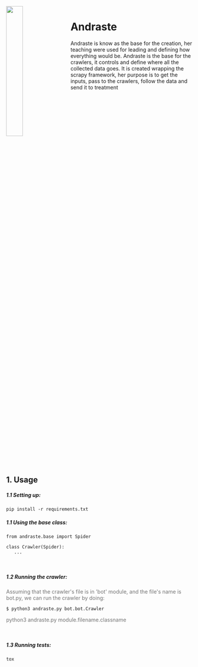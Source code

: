 
<img src="https://i.pinimg.com/originals/cb/38/8a/cb388adbbb7ed5b190e06903491b82ed.jpg" align="left" width="30%"/>
<img align="left" width="" height="370px" hspace="10" />

# Andraste

Andraste is know as the base for the creation, her teaching were used for leading and defining how everything would be. Andraste is the base for the crawlers, it controls and define where all the collected data goes. It is created wrapping the scrapy framework, her purpose is to get the inputs, pass to the crawlers, follow the data and send it to treatment

<br clear="both"/>
<br>
<br>
<br>
<br>

##  1. Usage

##### 1.1 Setting up:<br>
```
pip install -r requirements.txt
```
##### 1.1 Using the base class:<br>
```
from andraste.base import Spider

class Crawler(Spider):
   ...  
```
<br>


##### 1.2 Running the crawler:<br>
<p style="opacity: 0.6">Assuming that the crawler's file is in 'bot' module, and the file's name is bot.py, we can run the crawler by doing:<p>

```
$ python3 andraste.py bot.bot.Crawler
```
<p style="opacity: 0.6">python3 andraste.py module.filename.classname<p>

<br>

##### 1.3 Running tests:<br>
```
tox
```

